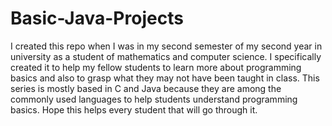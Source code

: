 # Basic-Java-Projects
I created this repo when I was in my second semester of my second year in university as a student of mathematics and computer science.
I specifically created it to help my fellow students to learn more about programming basics and also to grasp what they may not have been taught in class.
This series is mostly based in C and Java because they are among the commonly used languages to help students understand programming basics.
Hope this helps every student that will go through it.
